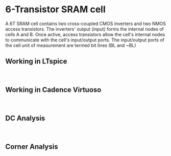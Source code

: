 # 6-Transistor SRAM cell
A 6T SRAM cell contains two cross-coupled CMOS inverters and two NMOS access transistors. 
The inverters' output (input) forms the internal nodes of cells A and B. 
Once active, access transistors allow the cell's internal nodes to communicate with the cell's input/output ports. 
The input/output ports of the cell unit of measurement are termed bit lines (BL and ~BL)
<H2> Working in LTspice </H2>
<br>
<H2> Working in Cadence Virtuoso </H2>
<br>
<H2> DC Analysis </H2>
<br>
<H2> Corner Analysis </H2>
<br>
